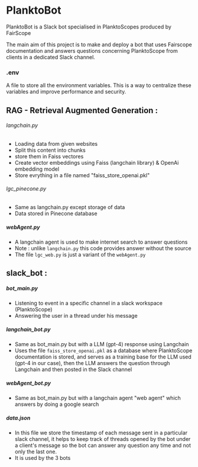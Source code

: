 # PlanktoBot
PlanktoBot is a Slack bot specialised in PlanktoScopes produced by FairScope

The main aim of this project is to make and deploy a bot that uses Fairscope documentation and answers questions concerning PlanktoScope from clients in a dedicated Slack channel. 


### .env ###
A file to store all the environment variables. This is a way to centralize these variables and improve performance and security.


## RAG - Retrieval Augmented Generation : ##
###### langchain.py ######
- Loading data from given websites 
- Split this content into chunks
- store them in Faiss vectores
- Create vector embeddings using Faiss (langchain library) & OpenAi embedding model
- Store evrything in a file named "faiss_store_openai.pkl"
###### lgc_pinecone.py ######
- Same as langchain.py except storage of data
- Data stored in Pinecone database
##### webAgent.py #####
- A langchain agent is used to make internet search to answer questions 
- Note : unlike `langchain.py` this code provides answer without the source
- The file `lgc_web.py` is just a variant of the `webAgent.py` 


## slack_bot : ##
##### bot_main.py #####
- Listening to event in a specific channel in a slack workspace (PlanktoScope)
- Answering the user in a thread under his message 
##### langchain_bot.py #####
- Same as bot_main.py but with a LLM (gpt-4) response using Langchain
- Uses the file `faiss_store_openai.pkl` as a database where PlanktoScope documentation is stored, and serves as a training base for the LLM used (gpt-4 in our case), then the LLM answers the question through Langchain and then posted in the Slack channel
##### webAgent_bot.py #####
- Same as bot_main.py but with a langchain agent "web agent" which answers by doing a google search 
##### data.json #####
- In this file we store the timestamp of each message sent in a particular slack channel, it helps to keep track of threads opened by the bot under a client's message so the bot can answer any question any time and not only the last one.
- It is used by the 3 bots 









